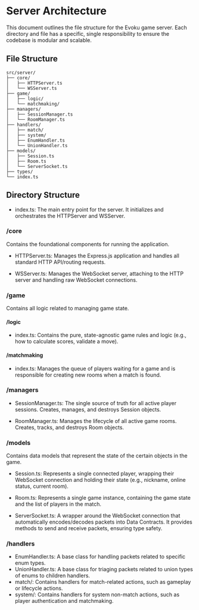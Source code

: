 # Server Architecture

This document outlines the file structure for the Evoku game server. Each directory and file has a specific, single responsibility to ensure the codebase is modular and scalable.

## File Structure

```
src/server/
├── core/
│   ├── HTTPServer.ts
│   └── WSServer.ts
├── game/
│   ├── logic/
│   └── matchmaking/
├── managers/
│   ├── SessionManager.ts
│   └── RoomManager.ts
├── handlers/
│   ├── match/
│   ├── system/
│   ├── EnumHandler.ts
│   └── UnionHandler.ts
├── models/
│   ├── Session.ts
│   ├── Room.ts
│   └── ServerSocket.ts
├── types/
└── index.ts
```

## Directory Structure

- index.ts: The main entry point for the server. It initializes and orchestrates the HTTPServer and WSServer.

### /core

Contains the foundational components for running the application.

- HTTPServer.ts: Manages the Express.js application and handles all standard HTTP API/routing requests.

- WSServer.ts: Manages the WebSocket server, attaching to the HTTP server and handling raw WebSocket connections.

### /game

Contains all logic related to managing game state.

#### /logic

- index.ts: Contains the pure, state-agnostic game rules and logic (e.g., how to calculate scores, validate a move).

#### /matchmaking

- index.ts: Manages the queue of players waiting for a game and is responsible for creating new rooms when a match is found.

### /managers

- SessionManager.ts: The single source of truth for all active player sessions. Creates, manages, and destroys Session objects.

- RoomManager.ts: Manages the lifecycle of all active game rooms. Creates, tracks, and destroys Room objects.

### /models

Contains data models that represent the state of the certain objects in the game.

- Session.ts: Represents a single connected player, wrapping their WebSocket connection and holding their state (e.g., nickname, online status, current room).

- Room.ts: Represents a single game instance, containing the game state and the list of players in the match.

- ServerSocket.ts: A wrapper around the WebSocket connection that automatically encodes/decodes packets into Data Contracts.
It provides methods to send and receive packets, ensuring type safety.

### /handlers

- EnumHandler.ts: A base class for handling packets related to specific enum types.
- UnionHandler.ts: A base class for triaging packets related to union types of enums to children handlers.
- match/: Contains handlers for match-related actions, such as gameplay or lifecycle actions.
- system/: Contains handlers for system non-match actions, such as player authentication and matchmaking.